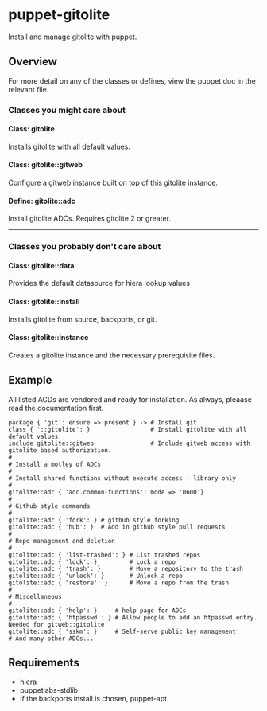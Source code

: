 puppet-gitolite
===============

Install and manage gitolite with puppet.

Overview
--------

For more detail on any of the classes or defines, view the puppet doc in the
relevant file.

### Classes you might care about

#### Class: gitolite

Installs gitolite with all default values.

#### Class: gitolite::gitweb

Configure a gitweb instance built on top of this gitolite instance.

#### Define: gitolite::adc

Install gitolite ADCs. Requires gitolite 2 or greater.

- - -

### Classes you probably don't care about

#### Class: gitolite::data

Provides the default datasource for hiera lookup values

#### Class: gitolite::install

Installs gitolite from source, backports, or git.

#### Class: gitolite::instance

Creates a gitolite instance and the necessary prerequisite files.

Example
-------

All listed ACDs are vendored and ready for installation. As always, pleaase
read the documentation first.

    package { 'git': ensure => present } -> # Install git
    class { '::gitolite': }                 # Install gitolite with all default values
    include gitolite::gitweb                # Include gitweb access with gitolite based authorization.
    #
    # Install a motley of ADCs
    #
    # Install shared functions without execute access - library only
    #
    gitolite::adc { 'adc.common-functions': mode => '0600'}
    #
    # Github style commands
    #
    gitolite::adc { 'fork': } # github style forking
    gitolite::adc { 'hub': }  # Add in github style pull requests
    #
    # Repo management and deletion
    #
    gitolite::adc { 'list-trashed': } # List trashed repos
    gitolite::adc { 'lock': }         # Lock a repo
    gitolite::adc { 'trash': }        # Move a repository to the trash
    gitolite::adc { 'unlock': }       # Unlock a repo
    gitolite::adc { 'restore': }      # Move a repo from the trash
    #
    # Miscellaneous
    #
    gitolite::adc { 'help': }     # help page for ADCs
    gitolite::adc { 'htpasswd': } # Allow people to add an htpasswd entry. Needed for gitweb::gitolite
    gitolite::adc { 'sskm': }     # Self-serve public key management
    # And many other ADCs...

Requirements
------------

  * hiera
  * puppetlabs-stdlib
  * if the backports install is chosen, puppet-apt
